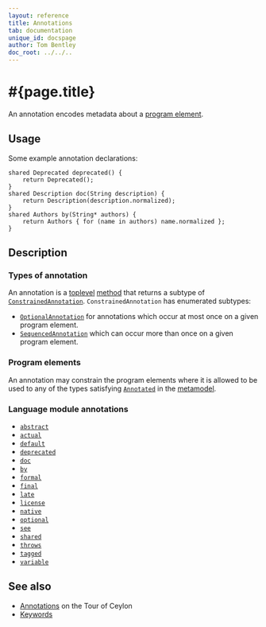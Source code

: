 ```yaml
---
layout: reference
title: Annotations
tab: documentation
unique_id: docspage
author: Tom Bentley
doc_root: ../../..
---
```


# #{page.title}

An annotation encodes metadata about a [program element](#program_elements).

## Usage 

Some example annotation declarations:

<!-- check:none -->
    shared Deprecated deprecated() {
        return Deprecated();
    }
    shared Description doc(String description) {
        return Description(description.normalized);
    }
    shared Authors by(String* authors) {
        return Authors { for (name in authors) name.normalized };
    }

## Description

### Types of annotation

An annotation is a 
[toplevel](../type#top_level_declarations) 
[method](../method) 
that returns a subtype of 
[`ConstrainedAnnotation`](#{site.urls.apidoc_current}/metamodel/interface_ConstrainedAnnotation.html).
`ConstrainedAnnotation` has enumerated subtypes:

* [`OptionalAnnotation`](#{site.urls.apidoc_current}/metamodel/interface_OptionalAnnotation.html) 
  for annotations which occur at most once on a given program element.
* [`SequencedAnnotation`](#{site.urls.apidoc_current}/metamodel/interface_SequencedAnnotation.html)
  which can occur more than once on a given program element.

### Program elements

An annotation may constrain the program elements where it is allowed to 
be used to any of the types satisfying 
[`Annotated`](#{site.urls.apidoc_current}/metamodel/interface_Annotated.html) in the 
[metamodel](#{site.urls.apidoc_current}/metamodel).

### Language module annotations

* [`abstract`](#{site.urls.apidoc_current}/#abstract)
* [`actual`](#{site.urls.apidoc_current}/#actual)
* [`default`](#{site.urls.apidoc_current}/#default)
* [`deprecated`](#{site.urls.apidoc_current}/#deprecated)
* [`doc`](#{site.urls.apidoc_current}/#doc)
* [`by`](#{site.urls.apidoc_current}/#by)
* [`formal`](#{site.urls.apidoc_current}/#formal)
* [`final`](#{site.urls.apidoc_current}/#final)
* [`late`](#{site.urls.apidoc_current}/#late)
* [`license`](#{site.urls.apidoc_current}/#license)
* [`native`](#{site.urls.apidoc_current}/#native)
* [`optional`](#{site.urls.apidoc_current}/#optional)
* [`see`](#{site.urls.apidoc_current}/#see)
* [`shared`](#{site.urls.apidoc_current}/#shared)
* [`throws`](#{site.urls.apidoc_current}/#throws)
* [`tagged`](#{site.urls.apidoc_current}/#tagged)
* [`variable`](#{site.urls.apidoc_current}/#variable)

## See also

* [Annotations](../../../tour/annotations) on the Tour of Ceylon
* [Keywords](../keyword)

